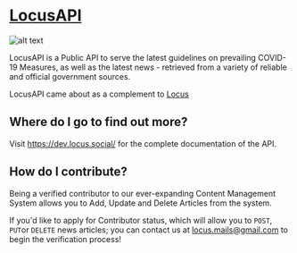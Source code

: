 # [LocusAPI](https://dev.locus.social/)

![alt text](https://raw.githubusercontent.com/iPhantasmic/Locus/main/client/public/logo_white.png?token=ANR36DQCESIIH3KJSBT7FHDBTUN64 "Locus Logo")

LocusAPI is a Public API to serve the latest guidelines on prevailing COVID-19 Measures, as well as the latest news - retrieved from a variety of reliable and official government sources. 

LocusAPI came about as a complement to [Locus](https://locus.social/)

## Where do I go to find out more?
Visit https://dev.locus.social/ for the complete documentation of the API.

## How do I contribute?
Being a verified contributor to our ever-expanding Content Management System allows you to Add, Update and Delete Articles from the system.

If you'd like to apply for Contributor status, which will allow you to `POST`, `PUT`or `DELETE` news articles; you can contact us at locus.mails@gmail.com to begin the verification process!
